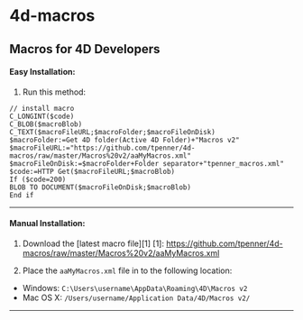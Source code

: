 # 4d-macros
## Macros for 4D Developers

#### Easy Installation:

1) Run this method:

```
// install macro
C_LONGINT($code)
C_BLOB($macroBlob)
C_TEXT($macroFileURL;$macroFolder;$macroFileOnDisk)
$macroFolder:=Get 4D folder(Active 4D Folder)+"Macros v2"
$macroFileURL:="https://github.com/tpenner/4d-macros/raw/master/Macros%20v2/aaMyMacros.xml"
$macroFileOnDisk:=$macroFolder+Folder separator+"tpenner_macros.xml"
$code:=HTTP Get($macroFileURL;$macroBlob)
If ($code=200)
BLOB TO DOCUMENT($macroFileOnDisk;$macroBlob)
End if 
```

---

#### Manual Installation:

1) Download the [latest macro file][1]
[1]: https://github.com/tpenner/4d-macros/raw/master/Macros%20v2/aaMyMacros.xml

2) Place the `aaMyMacros.xml` file in to the following location:
* Windows: `C:\Users\username\AppData\Roaming\4D\Macros v2`
* Mac OS X: `/Users/username/Application Data/4D/Macros v2/`

---

